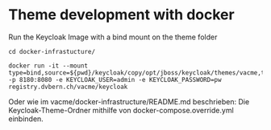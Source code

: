 # Theme development with docker

Run the Keycloak Image with a bind mount on the theme folder 
```shell
cd docker-infrastucture/

docker run -it --mount type=bind,source=${pwd}/keycloak/copy/opt/jboss/keycloak/themes/vacme,target=/opt/jboss/keycloak/themes/vacme -p 8180:8080 -e KEYCLOAK_USER=admin -e KEYCLOAK_PASSWORD=pw registry.dvbern.ch/vacme/keycloak
```


Oder wie im vacme/docker-infrastructure/README.md beschrieben: Die Keycloak-Theme-Ordner mithilfe von docker-compose.override.yml einbinden.
